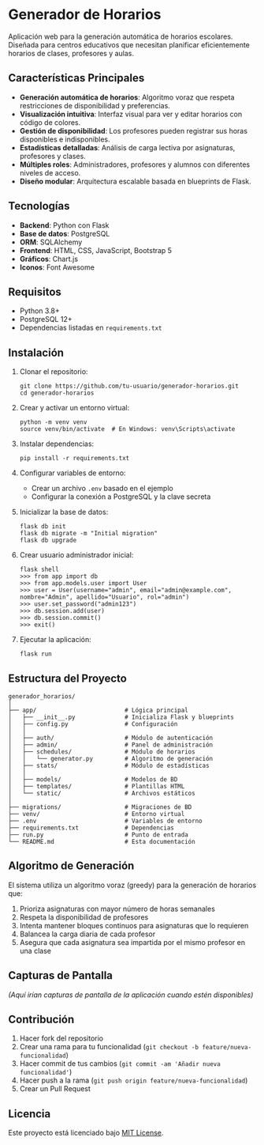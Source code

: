# Generador de Horarios

Aplicación web para la generación automática de horarios escolares. Diseñada para centros educativos que necesitan planificar eficientemente horarios de clases, profesores y aulas.

## Características Principales

- **Generación automática de horarios**: Algoritmo voraz que respeta restricciones de disponibilidad y preferencias.
- **Visualización intuitiva**: Interfaz visual para ver y editar horarios con código de colores.
- **Gestión de disponibilidad**: Los profesores pueden registrar sus horas disponibles e indisponibles.
- **Estadísticas detalladas**: Análisis de carga lectiva por asignaturas, profesores y clases.
- **Múltiples roles**: Administradores, profesores y alumnos con diferentes niveles de acceso.
- **Diseño modular**: Arquitectura escalable basada en blueprints de Flask.

## Tecnologías

- **Backend**: Python con Flask
- **Base de datos**: PostgreSQL
- **ORM**: SQLAlchemy
- **Frontend**: HTML, CSS, JavaScript, Bootstrap 5
- **Gráficos**: Chart.js
- **Iconos**: Font Awesome

## Requisitos

- Python 3.8+
- PostgreSQL 12+
- Dependencias listadas en `requirements.txt`

## Instalación

1. Clonar el repositorio:
   ```
   git clone https://github.com/tu-usuario/generador-horarios.git
   cd generador-horarios
   ```

2. Crear y activar un entorno virtual:
   ```
   python -m venv venv
   source venv/bin/activate  # En Windows: venv\Scripts\activate
   ```

3. Instalar dependencias:
   ```
   pip install -r requirements.txt
   ```

4. Configurar variables de entorno:
   - Crear un archivo `.env` basado en el ejemplo
   - Configurar la conexión a PostgreSQL y la clave secreta

5. Inicializar la base de datos:
   ```
   flask db init
   flask db migrate -m "Initial migration"
   flask db upgrade
   ```

6. Crear usuario administrador inicial:
   ```
   flask shell
   >>> from app import db
   >>> from app.models.user import User
   >>> user = User(username="admin", email="admin@example.com", nombre="Admin", apellido="Usuario", rol="admin")
   >>> user.set_password("admin123")
   >>> db.session.add(user)
   >>> db.session.commit()
   >>> exit()
   ```

7. Ejecutar la aplicación:
   ```
   flask run
   ```

## Estructura del Proyecto

```
generador_horarios/
│
├── app/                         # Lógica principal
│   ├── __init__.py              # Inicializa Flask y blueprints
│   ├── config.py                # Configuración
│   │
│   ├── auth/                    # Módulo de autenticación
│   ├── admin/                   # Panel de administración
│   ├── schedules/               # Módulo de horarios
│   │   └── generator.py         # Algoritmo de generación
│   ├── stats/                   # Módulo de estadísticas
│   │
│   ├── models/                  # Modelos de BD
│   ├── templates/               # Plantillas HTML
│   └── static/                  # Archivos estáticos
│
├── migrations/                  # Migraciones de BD
├── venv/                        # Entorno virtual
├── .env                         # Variables de entorno
├── requirements.txt             # Dependencias
├── run.py                       # Punto de entrada
└── README.md                    # Esta documentación
```

## Algoritmo de Generación

El sistema utiliza un algoritmo voraz (greedy) para la generación de horarios que:

1. Prioriza asignaturas con mayor número de horas semanales
2. Respeta la disponibilidad de profesores
3. Intenta mantener bloques continuos para asignaturas que lo requieren
4. Balancea la carga diaria de cada profesor
5. Asegura que cada asignatura sea impartida por el mismo profesor en una clase

## Capturas de Pantalla

*(Aquí irían capturas de pantalla de la aplicación cuando estén disponibles)*

## Contribución

1. Hacer fork del repositorio
2. Crear una rama para tu funcionalidad (`git checkout -b feature/nueva-funcionalidad`)
3. Hacer commit de tus cambios (`git commit -am 'Añadir nueva funcionalidad'`)
4. Hacer push a la rama (`git push origin feature/nueva-funcionalidad`)
5. Crear un Pull Request

## Licencia

Este proyecto está licenciado bajo [MIT License](LICENSE). 